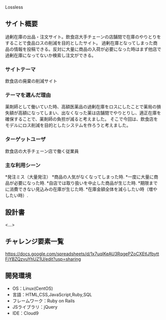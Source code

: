  Lossless

## サイト概要
過剰在庫の出品・注文サイト。飲食店大手チェーンの店舗間で在庫のやりとりをすることで食品ロスの削減を目的としたサイト。
過剰在庫となってしまった商品の情報を投稿できる。反対に大量に商品の入荷が必要になった時はまず他店で過剰在庫になってないか検索し注文ができる。

### サイトテーマ
飲食店の廃棄の削減サイト

### テーマを選んだ理由
薬剤師として働いていた時、高額医薬品の過剰在庫をロスにしたことで薬局の損失額が高額になってしまい、出なくなった薬は店舗間でやりとりし、適正在庫を確保することで、薬剤師の負担が減ると考えました。
そこで今回は、飲食店をモデルにロス削減を目的としたシステムを作ろうと考えました。

### ターゲットユーザ
飲食店の大手チェーン店で働く従業員

### 主な利用シーン
*発注ミス（大量発注）
*商品の人気がなくなってしまった時.
*一度に大量に商品が必要になった時.
*自店では取り扱いを中止した商品が生じた時.
*期限までに消費できない見込みの在庫が生じた時.
*在庫金額全体を減らしたい時（増やしたい時）.


## 設計書
<...>

## チャレンジ要素一覧
https://docs.google.com/spreadsheets/d/1x7uqlKeAU3RqgePZoCXEtlJfbyttFjYBZQzvuYhUZ1U/edit?usp=sharing

## 開発環境
- OS：Linux(CentOS)
- 言語：HTML,CSS,JavaScript,Ruby,SQL
- フレームワーク：Ruby on Rails
- JSライブラリ：jQuery
- IDE：Cloud9

